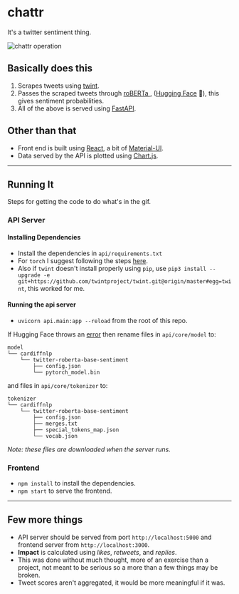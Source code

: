 # chattr
It's a twitter sentiment thing.

![chattr operation](ss/chattr.gif)

## Basically does this

1. Scrapes tweets using [twint](https://github.com/twintproject/twint).
2. Passes the scraped tweets through [roBERTa ](https://huggingface.co/cardiffnlp/twitter-roberta-base-sentiment), ([Hugging Face](https://github.com/huggingface/transformers) 🤗), this gives sentiment probabilities.
3. All of the above is served using [FastAPI](https://fastapi.tiangolo.com/).

## Other than that
- Front end is built using [React](https://reactjs.org/), a bit of [Material-UI](https://material-ui.com/).
- Data served by the API is plotted using [Chart.js](https://www.chartjs.org/).
    
---

## Running It
Steps for getting the code to do what's in the gif.

### API Server
#### Installing Dependencies
- Install the dependencies in `api/requirements.txt`
- For `torch` I suggest following the steps [here](https://pytorch.org/get-started/locally/).
- Also if `twint` doesn't install properly using `pip`, use `pip3 install --upgrade -e git+https://github.com/twintproject/twint.git@origin/master#egg=twint`, this worked for me.

#### Running the api server
- `uvicorn api.main:app --reload` from the root of this repo.

If Hugging Face throws an [error](https://github.com/huggingface/transformers/issues/4336) then rename files in `api/core/model` to:
```
model
└── cardiffnlp
    └── twitter-roberta-base-sentiment
        ├── config.json
        └── pytorch_model.bin
```
and files in `api/core/tokenizer` to:
```
tokenizer
└── cardiffnlp
    └── twitter-roberta-base-sentiment
        ├── config.json
        ├── merges.txt
        ├── special_tokens_map.json
        └── vocab.json
```
*Note: these files are downloaded when the server runs.*

### Frontend
- `npm install` to install the dependencies.
- `npm start` to serve the frontend.
---

## Few more things
- API server should be served from port `http://localhost:5000` and frontend server from `http://localhost:3000`.
- **Impact** is calculated using *likes*, *retweets*, and *replies*.
- This was done without much thought, more of an exercise than a project, not meant to be serious so a more than a few things may be broken.
- Tweet scores aren't aggregated, it would be more meaningful if it was. 